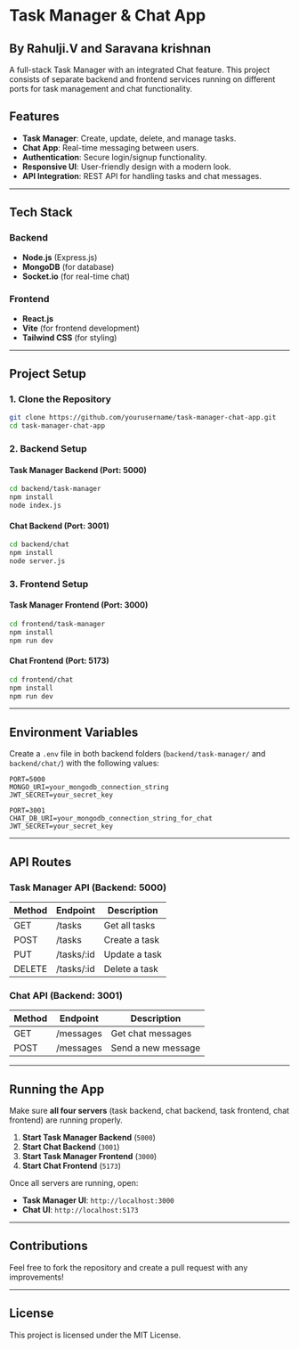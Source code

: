 # Task Manager & Chat App
## By Rahulji.V and Saravana krishnan
A full-stack Task Manager with an integrated Chat feature. This project consists of separate backend and frontend services running on different ports for task management and chat functionality.

## Features
- **Task Manager**: Create, update, delete, and manage tasks.
- **Chat App**: Real-time messaging between users.
- **Authentication**: Secure login/signup functionality.
- **Responsive UI**: User-friendly design with a modern look.
- **API Integration**: REST API for handling tasks and chat messages.

---

## Tech Stack
### Backend
- **Node.js** (Express.js)
- **MongoDB** (for database)
- **Socket.io** (for real-time chat)

### Frontend
- **React.js**
- **Vite** (for frontend development)
- **Tailwind CSS** (for styling)

---

## Project Setup

### **1. Clone the Repository**
```sh
git clone https://github.com/yourusername/task-manager-chat-app.git
cd task-manager-chat-app
```

### **2. Backend Setup**
#### **Task Manager Backend (Port: 5000)**
```sh
cd backend/task-manager
npm install
node index.js
```

#### **Chat Backend (Port: 3001)**
```sh
cd backend/chat
npm install
node server.js
```

### **3. Frontend Setup**
#### **Task Manager Frontend (Port: 3000)**
```sh
cd frontend/task-manager
npm install
npm run dev
```

#### **Chat Frontend (Port: 5173)**
```sh
cd frontend/chat
npm install
npm run dev
```

---

## Environment Variables
Create a `.env` file in both backend folders (`backend/task-manager/` and `backend/chat/`) with the following values:

```env
PORT=5000
MONGO_URI=your_mongodb_connection_string
JWT_SECRET=your_secret_key
```
```env
PORT=3001
CHAT_DB_URI=your_mongodb_connection_string_for_chat
JWT_SECRET=your_secret_key
```

---

## API Routes

### **Task Manager API (Backend: 5000)**
| Method | Endpoint       | Description          |
|--------|---------------|----------------------|
| GET    | /tasks        | Get all tasks       |
| POST   | /tasks        | Create a task       |
| PUT    | /tasks/:id    | Update a task       |
| DELETE | /tasks/:id    | Delete a task       |

### **Chat API (Backend: 3001)**
| Method | Endpoint      | Description            |
|--------|--------------|------------------------|
| GET    | /messages    | Get chat messages      |
| POST   | /messages    | Send a new message     |

---

## Running the App
Make sure **all four servers** (task backend, chat backend, task frontend, chat frontend) are running properly.

1. **Start Task Manager Backend** (`5000`)
2. **Start Chat Backend** (`3001`)
3. **Start Task Manager Frontend** (`3000`)
4. **Start Chat Frontend** (`5173`)

Once all servers are running, open:
- **Task Manager UI**: `http://localhost:3000`
- **Chat UI**: `http://localhost:5173`

---

## Contributions
Feel free to fork the repository and create a pull request with any improvements!

---

## License
This project is licensed under the MIT License.

